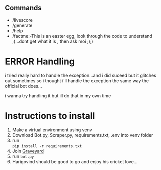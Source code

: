 ## Commands
* /livescore<br>
* /generate<br>
* /help<br>
* /factme:-This is an easter egg, look through the code to understand ;)...dont get what it is , then ask moi ;);)

# ERROR Handling

i tried really hard to handle the exception...and i did suceed but it glitches out sometimes so i thought i'll handle the exception the same way the official bot does...

i wanna try handling it but ill do that in my own time

# Instructions to install

1. Make a virtual environment using venv
2. Download Bot.py, Scraper.py, requirements.txt, .env into venv folder
3. run<br>
```pip install -r requirements.txt``` 
4. Join [Graveyard](https://discord.gg/SPv9qywHHK)
5. run `bot.py`
6. Harigovind should be good to go and enjoy his cricket love...